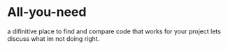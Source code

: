 # All-you-need
a difinitive place to find and compare code that works for your project
lets discuss what im not doing right.

